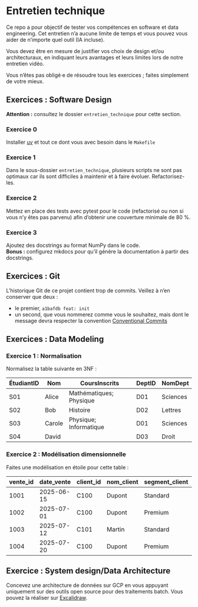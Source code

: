 # Entretien technique

Ce repo a pour objectif de tester vos compétences en software et data engineering. Cet entretien n’a aucune limite de temps et vous pouvez vous aider de n’importe quel outil (IA incluse).

Vous devez être en mesure de justifier vos choix de design et/ou architecturaux, en indiquant leurs avantages et leurs limites lors de notre entretien vidéo.

Vous n’êtes pas obligé·e de résoudre tous les exercices ; faites simplement de votre mieux.

## Exercices : Software Design

**Attention :** consultez le dossier `entretien_technique`  pour cette section.

### Exercice 0

Installer [uv](https://docs.astral.sh/uv/guides/install-python/) et tout ce dont vous avec besoin dans le `Makefile`

### Exercice 1

Dans le sous-dossier `entretien_technique`, plusieurs scripts ne sont pas optimaux car ils sont difficiles à maintenir et à faire évoluer. Refactorisez-les.

### Exercice 2

Mettez en place des tests avec pytest pour le code (refactorisé ou non si vous n’y êtes pas parvenu) afin d’obtenir une couverture minimale de 80 %.

### Exercice 3

Ajoutez des docstrings au format NumPy dans le code.  
**Bonus :** configurez mkdocs pour qu’il génère la documentation à partir des docstrings.

## Exercices : Git

L’historique Git de ce projet contient trop de commits. Veillez à n’en conserver que deux :  

- le premier, `a1bafdb feat: init`
- un second, que vous nommerez comme vous le souhaitez, mais dont le message devra respecter la convention [Conventional Commits](https://www.conventionalcommits.org/en/v1.0.0/)

## Exercices : Data Modeling

### Exercice 1 : Normalisation

Normalisez la table suivante en 3NF :

| ÉtudiantID | Nom    | CoursInscrits           | DeptID | NomDept  |
| ---------- | ------ | ----------------------- | ------ | -------- |
| S01        | Alice  | Mathématiques; Physique | D01    | Sciences |
| S02        | Bob    | Histoire                | D02    | Lettres  |
| S03        | Carole | Physique; Informatique  | D01    | Sciences |
| S04        | David  |                         | D03    | Droit    |

### Exercice 2 : Modélisation dimensionnelle

Faites une modélisation en étoile pour cette table :

| vente\_id | date\_vente | client\_id | nom\_client | segment\_client | produit\_id | designation     | categorie    | prix\_unitaire | quantite |
| --------- | ----------- | ---------- | ----------- | --------------- | ----------- | --------------- | ------------ | -------------- | -------- |
| 1001      | 2025-06-15  | C100       | Dupont      | Standard        | P100        | Smartphone X    | Électronique | 299,00         | 2        |
| 1002      | 2025-07-01  | C100       | Dupont      | Premium         | P200        | Coque Téléphone | Accessoire   | 19,00          | 1        |
| 1003      | 2025-07-12  | C101       | Martin      | Standard        | P100        | Smartphone X    | Électronique | 299,00         | 1        |
| 1004      | 2025-07-20  | C100       | Dupont      | Premium         | P100        | Smartphone X    | Électronique | 299,00         | 1        |

## Exercice : System design/Data Architecture

Concevez une architecture de données sur GCP en vous appuyant uniquement sur des outils open source pour des traitements batch. Vous pouvez la réaliser sur [Excalidraw](https://excalidraw.com/).

